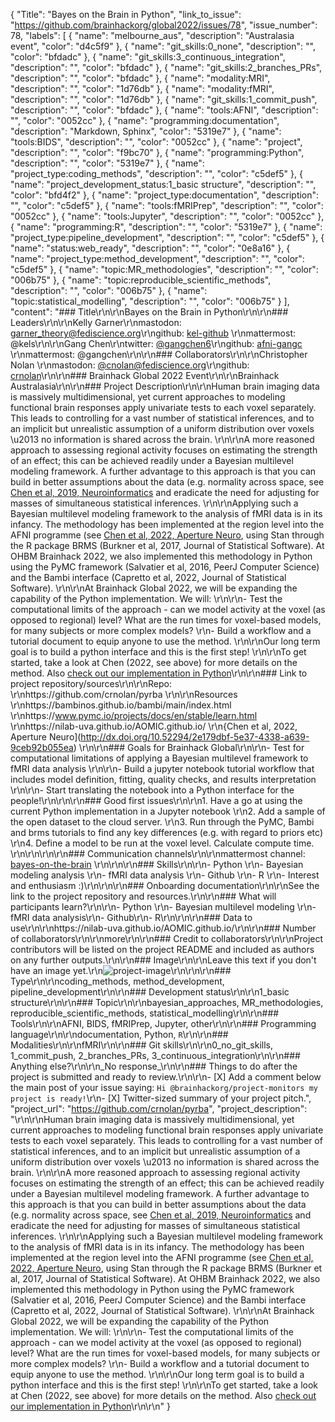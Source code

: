 {
  "Title": "Bayes on the Brain in Python",
  "link_to_issue": "https://github.com/brainhackorg/global2022/issues/78",
  "issue_number": 78,
  "labels": [
    {
      "name": "melbourne_aus",
      "description": "Australasia event",
      "color": "d4c5f9"
    },
    {
      "name": "git_skills:0_none",
      "description": "",
      "color": "bfdadc"
    },
    {
      "name": "git_skills:3_continuous_integration",
      "description": "",
      "color": "bfdadc"
    },
    {
      "name": "git_skills:2_branches_PRs",
      "description": "",
      "color": "bfdadc"
    },
    {
      "name": "modality:MRI",
      "description": "",
      "color": "1d76db"
    },
    {
      "name": "modality:fMRI",
      "description": "",
      "color": "1d76db"
    },
    {
      "name": "git_skills:1_commit_push",
      "description": "",
      "color": "bfdadc"
    },
    {
      "name": "tools:AFNI",
      "description": "",
      "color": "0052cc"
    },
    {
      "name": "programming:documentation",
      "description": "Markdown, Sphinx",
      "color": "5319e7"
    },
    {
      "name": "tools:BIDS",
      "description": "",
      "color": "0052cc"
    },
    {
      "name": "project",
      "description": "",
      "color": "f9bc70"
    },
    {
      "name": "programming:Python",
      "description": "",
      "color": "5319e7"
    },
    {
      "name": "project_type:coding_methods",
      "description": "",
      "color": "c5def5"
    },
    {
      "name": "project_development_status:1_basic structure",
      "description": "",
      "color": "bfd4f2"
    },
    {
      "name": "project_type:documentation",
      "description": "",
      "color": "c5def5"
    },
    {
      "name": "tools:fMRIPrep",
      "description": "",
      "color": "0052cc"
    },
    {
      "name": "tools:Jupyter",
      "description": "",
      "color": "0052cc"
    },
    {
      "name": "programming:R",
      "description": "",
      "color": "5319e7"
    },
    {
      "name": "project_type:pipeline_development",
      "description": "",
      "color": "c5def5"
    },
    {
      "name": "status:web_ready",
      "description": "",
      "color": "0e8a16"
    },
    {
      "name": "project_type:method_development",
      "description": "",
      "color": "c5def5"
    },
    {
      "name": "topic:MR_methodologies",
      "description": "",
      "color": "006b75"
    },
    {
      "name": "topic:reproducible_scientific_methods",
      "description": "",
      "color": "006b75"
    },
    {
      "name": "topic:statistical_modelling",
      "description": "",
      "color": "006b75"
    }
  ],
  "content": "### Title\r\n\r\nBayes on the Brain in Python\r\n\r\n### Leaders\r\n\r\nKelly Garner\r\nmastodon: [garner_theory@fediscience.org](https://fediscience.org/web/@garner_theory)\r\ngithub: [kel-github](https://github.com/kel-github) \r\nmattermost: @kels\r\n\r\nGang Chen\r\ntwitter: [@gangchen6](https://twitter.com/gangchen6?lang=en)\r\ngithub: [afni-gangc](https://github.com/afni-gangc) \r\nmattermost: @gangchen\r\n\r\n### Collaborators\r\n\r\nChristopher Nolan \r\nmastodon: [@cnolan@fediscience.org](https://fediscience.org/web/@cnolan)\r\ngithub: [crnolan](https://github.com/crnolan)\r\n\r\n### Brainhack Global 2022 Event\r\n\r\nBrainhack Australasia\r\n\r\n### Project Description\r\n\r\nHuman brain imaging data is massively multidimensional, yet current approaches to modeling functional brain responses apply univariate tests to each voxel separately. This leads to controlling for a vast number of statistical inferences, and to an implicit but unrealistic assumption of a uniform distribution over voxels \u2013 no information is shared across the brain.  \r\n\r\nA more reasoned approach to assessing regional activity focuses on estimating the strength of an effect; this can be achieved readily under a Bayesian multilevel modeling framework. A further advantage to this approach is that you can build in better assumptions about the data (e.g. normality across space, see [Chen et al, 2019, Neuroinformatics](https://doi.org/10.1007/s12021-018-9409-6) and eradicate the need for adjusting for masses of simultaneous statistical inferences.  \r\n\r\nApplying such a Bayesian multilevel modeling framework to the analysis of fMRI data is in its infancy. The methodology has been implemented at the region level into the AFNI programme (see [Chen et al, 2022, Aperture Neuro](http://dx.doi.org/10.52294/2e179dbf-5e37-4338-a639-9ceb92b055ea), using Stan through the R package BRMS (Burkner et al, 2017, Journal of Statistical Software). At OHBM Brainhack 2022, we also implemented this methodology in Python using the PyMC framework (Salvatier et al, 2016, PeerJ Computer Science) and the Bambi interface (Capretto et al, 2022, Journal of Statistical Software).  \r\n\r\nAt Brainhack Global 2022, we will be expanding the capability of the Python implementation. We will:  \r\n\r\n- Test the computational limits of the approach - can we model activity at the voxel (as opposed to regional) level? What are the run times for voxel-based models, for many subjects or more complex models?  \r\n- Build a workflow and a tutorial document to equip anyone to use the method.   \r\n\r\nOur long term goal is to build a python interface and this is the first step!   \r\n\r\nTo get started, take a look at Chen (2022, see above) for more details on the method. Also [check out our implementation in Python](https://github.com/crnolan/pyrba)\r\n\r\n### Link to project repository/sources\r\n\r\nRepo:  \r\nhttps://github.com/crnolan/pyrba  \r\n\r\nResources  \r\nhttps://bambinos.github.io/bambi/main/index.html  \r\nhttps://www.pymc.io/projects/docs/en/stable/learn.html  \r\nhttps://nilab-uva.github.io/AOMIC.github.io/  \r\n{Chen et al, 2022, Aperture Neuro](http://dx.doi.org/10.52294/2e179dbf-5e37-4338-a639-9ceb92b055ea)  \r\n\r\n### Goals for Brainhack Global\r\n\r\n- Test for computational limitations of applying a Bayesian multilevel framework to fMRI data analysis  \r\n\r\n- Build a jupyter notebook tutorial workflow that includes model definition, fitting, quality checks, and results interpretation  \r\n\r\n-  Start translating the notebook into a Python interface for the people!\r\n\r\n\r\n### Good first issues\r\n\r\n1. Have a go at using the current Python implementation in a Jupyter notebook  \r\n2. Add a sample of the open dataset to the cloud server.   \r\n3. Run through the PyMC, Bambi and brms tutorials to find any key differences (e.g. with regard to priors etc)  \r\n4. Define a model to be run at the voxel level. Calculate compute time.  \r\n\r\n\r\n\r\n### Communication channels\r\n\r\nmattermost channel: [bayes-on-the-brain](https://mattermost.brainhack.org/brainhack/channels/bayes-on-the-brain)  \r\n\r\n\r\n### Skills\r\n\r\n- Python \r\n- Bayesian modeling analysis  \r\n- fMRI data analysis  \r\n- Github  \r\n- R  \r\n- Interest and enthusiasm :)\r\n\r\n\r\n### Onboarding documentation\r\n\r\nSee the link to the project repository and resources.\r\n\r\n### What will participants learn?\r\n\r\n- Python \r\n- Bayesian multilevel modeling \r\n- fMRI data analysis\r\n- Github\r\n- R\r\n\r\n\r\n### Data to use\r\n\r\nhttps://nilab-uva.github.io/AOMIC.github.io/\r\n\r\n### Number of collaborators\r\n\r\nmore\r\n\r\n### Credit to collaborators\r\n\r\nProject contributors will be listed on the project README and included as authors on any further outputs.\r\n\r\n### Image\r\n\r\nLeave this text if you don't have an image yet.\r\n![project-image](https://user-images.githubusercontent.com/7220723/201803083-16858c76-bec4-45bd-8bb6-86baff84fcac.png)\r\n\r\n\r\n### Type\r\n\r\ncoding_methods, method_development, pipeline_development\r\n\r\n### Development status\r\n\r\n1_basic structure\r\n\r\n### Topic\r\n\r\nbayesian_approaches, MR_methodologies, reproducible_scientific_methods, statistical_modelling\r\n\r\n### Tools\r\n\r\nAFNI, BIDS, fMRIPrep, Jupyter, other\r\n\r\n### Programming language\r\n\r\ndocumentation, Python, `R`\r\n\r\n### Modalities\r\n\r\nfMRI\r\n\r\n### Git skills\r\n\r\n0_no_git_skills, 1_commit_push, 2_branches_PRs, 3_continuous_integration\r\n\r\n### Anything else?\r\n\r\n_No response_\r\n\r\n### Things to do after the project is submitted and ready to review.\r\n\r\n- [X] Add a comment below the main post of your issue saying: `Hi @brainhackorg/project-monitors my project is ready!`\r\n- [X] Twitter-sized summary of your project pitch.",
  "project_url": "https://github.com/crnolan/pyrba",
  "project_description": "\r\n\r\nHuman brain imaging data is massively multidimensional, yet current approaches to modeling functional brain responses apply univariate tests to each voxel separately. This leads to controlling for a vast number of statistical inferences, and to an implicit but unrealistic assumption of a uniform distribution over voxels \u2013 no information is shared across the brain.  \r\n\r\nA more reasoned approach to assessing regional activity focuses on estimating the strength of an effect; this can be achieved readily under a Bayesian multilevel modeling framework. A further advantage to this approach is that you can build in better assumptions about the data (e.g. normality across space, see [Chen et al, 2019, Neuroinformatics](https://doi.org/10.1007/s12021-018-9409-6) and eradicate the need for adjusting for masses of simultaneous statistical inferences.  \r\n\r\nApplying such a Bayesian multilevel modeling framework to the analysis of fMRI data is in its infancy. The methodology has been implemented at the region level into the AFNI programme (see [Chen et al, 2022, Aperture Neuro](http://dx.doi.org/10.52294/2e179dbf-5e37-4338-a639-9ceb92b055ea), using Stan through the R package BRMS (Burkner et al, 2017, Journal of Statistical Software). At OHBM Brainhack 2022, we also implemented this methodology in Python using the PyMC framework (Salvatier et al, 2016, PeerJ Computer Science) and the Bambi interface (Capretto et al, 2022, Journal of Statistical Software).  \r\n\r\nAt Brainhack Global 2022, we will be expanding the capability of the Python implementation. We will:  \r\n\r\n- Test the computational limits of the approach - can we model activity at the voxel (as opposed to regional) level? What are the run times for voxel-based models, for many subjects or more complex models?  \r\n- Build a workflow and a tutorial document to equip anyone to use the method.   \r\n\r\nOur long term goal is to build a python interface and this is the first step!   \r\n\r\nTo get started, take a look at Chen (2022, see above) for more details on the method. Also [check out our implementation in Python](https://github.com/crnolan/pyrba)\r\n\r\n"
}
